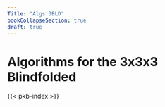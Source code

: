 ```yaml
---
Title: "Algs|3BLD"
bookCollapseSection: true
draft: true
---
```


# Algorithms for the 3x3x3 Blindfolded

{{< pkb-index >}}
